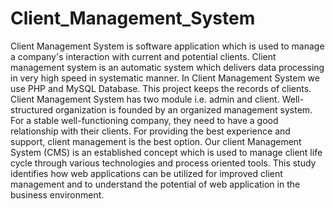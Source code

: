 # Client_Management_System
Client Management System is software application which is used to manage a company's interaction with current and potential clients. Client management system is an automatic system which delivers data processing in very high speed in systematic manner. In Client Management System we use PHP and MySQL Database. This project keeps the records of clients. Client Management System has two module i.e. admin and client. Well-structured organization is founded by an organized management system. For a stable well-functioning company, they need to have a good relationship with their clients. For providing the best experience and support, client management is the best option. Our client Management System (CMS) is an established concept which is used to manage client life cycle through various technologies and process oriented tools. This study identifies how web applications can be utilized for improved client management and to understand the potential of web application in the business environment.
